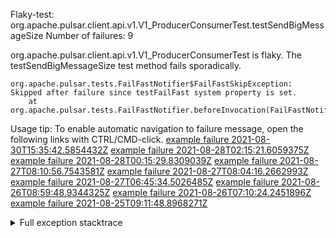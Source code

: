         
Flaky-test: org.apache.pulsar.client.api.v1.V1_ProducerConsumerTest.testSendBigMessageSize
Number of failures: 9

org.apache.pulsar.client.api.v1.V1_ProducerConsumerTest is flaky. The testSendBigMessageSize test method fails sporadically.

```
org.apache.pulsar.tests.FailFastNotifier$FailFastSkipException: Skipped after failure since testFailFast system property is set.
	at org.apache.pulsar.tests.FailFastNotifier.beforeInvocation(FailFastNotifier.java:88)

```

Usage tip: To enable automatic navigation to failure message, open the following links with CTRL/CMD-click.
[example failure 2021-08-30T15:35:42.5854432Z](https://github.com/apache/pulsar/runs/3463119398?check_suite_focus=true#step:9:3691)
[example failure 2021-08-28T02:15:21.6059375Z](https://github.com/apache/pulsar/runs/3448473880?check_suite_focus=true#step:9:2688)
[example failure 2021-08-28T00:15:29.8309039Z](https://github.com/apache/pulsar/runs/3447917315?check_suite_focus=true#step:9:2056)
[example failure 2021-08-27T08:10:56.7543581Z](https://github.com/apache/pulsar/runs/3440980370?check_suite_focus=true#step:9:2755)
[example failure 2021-08-27T08:04:16.2662993Z](https://github.com/apache/pulsar/runs/3440855241?check_suite_focus=true#step:9:2680)
[example failure 2021-08-27T06:45:34.5026485Z](https://github.com/apache/pulsar/runs/3440411158?check_suite_focus=true#step:9:2681)
[example failure 2021-08-26T08:59:48.9344325Z](https://github.com/apache/pulsar/runs/3430539961?check_suite_focus=true#step:9:3390)
[example failure 2021-08-26T07:10:24.2451896Z](https://github.com/apache/pulsar/runs/3429892136?check_suite_focus=true#step:9:2742)
[example failure 2021-08-25T09:11:48.8968271Z](https://github.com/apache/pulsar/runs/3420085427?check_suite_focus=true#step:10:2648)


<details>
<summary>Full exception stacktrace</summary>
<code><pre>
org.apache.pulsar.tests.FailFastNotifier$FailFastSkipException: Skipped after failure since testFailFast system property is set.
	at org.apache.pulsar.tests.FailFastNotifier.beforeInvocation(FailFastNotifier.java:88)

</pre></code>
</details>

